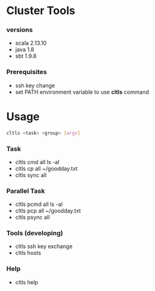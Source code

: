 # Cluster Tools

### versions
- scala 2.13.10 
- java 1.8     
- sbt 1.9.8  

### Prerequisites
- ssh key change
- set PATH environment variable to use **cltls** command


# Usage
``` bash
cltls <task> <group> [args]
```

### Task
- cltls cmd all ls -al  
- cltls cp all ~/goodday.txt
- cltls sync all 

### Parallel Task
- cltls pcmd all ls -al
- cltls pcp all ~/goodday.txt
- cltls psync all 

### Tools (developing)
- cltls ssh key exchange
- cltls hosts 

### Help
- cltls help



